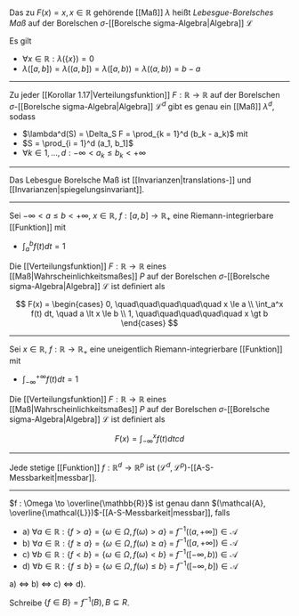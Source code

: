 Das zu $F(x) = x, x \in \mathbb{R}$ gehörende [[Maß]] $\lambda$ heißt *Lebesgue-Borelsches Maß* auf der Borelschen $\sigma$-[[Borelsche sigma-Algebra|Algebra]] $\mathcal{L}$

Es gilt
- $\forall x \in \mathbb{R} : \lambda(\{ x \}) = 0$
- $\lambda([a, b]) = \lambda((a, b]) = \lambda([a, b)) = \lambda((a, b)) = b - a$

---

Zu jeder [[Korollar 1.17|Verteilungsfunktion]] $F : \mathbb{R} \to \mathbb{R}$ auf der Borelschen $\sigma$-[[Borelsche sigma-Algebra|Algebra]] $\mathcal{L}^d$ gibt es genau ein [[Maß]] $\lambda^d$, sodass
- $\lambda^d(S) = \Delta_S F = \prod_{k = 1}^d (b_k - a_k)$ mit
- $S = \prod_{i = 1}^d (a_1, b_1]$
- $\forall k \in {1, \dots, d} : -\infty \lt a_k \le b_k \lt +\infty$

---

Das Lebesgue Borelsche Maß ist [[Invarianzen|translations-]] und [[Invarianzen|spiegelungsinvariant]].

---

Sei $-\infty \lt a \le b \lt +\infty$, $x \in \mathbb{R}$, $f : [a, b] \to \mathbb{R}_+$ eine Riemann-integrierbare [[Funktion]] mit
- $\int_a^b f(t) dt = 1$

Die [[Verteilungsfunktion]] $F : \mathbb{R} \to \mathbb{R}$ eines [[Maß|Wahrscheinlichkeitsmaßes]] $P$ auf der Borelschen $\sigma$-[[Borelsche sigma-Algebra|Algebra]] $\mathcal{L}$ ist definiert als

$$
	F(x) = \begin{cases}
		0, \quad\quad\quad\quad\quad x \le a \\
		\int_a^x f(t) dt, \quad a \lt x \le b \\
		1, \quad\quad\quad\quad\quad x \gt b
	\end{cases}
$$

---

Sei $x \in \mathbb{R}$, $f : \mathbb{R} \to \mathbb{R}_+$ eine uneigentlich Riemann-integrierbare [[Funktion]] mit
- $\int_{-\infty}^{+\infty} f(t) dt = 1$

Die [[Verteilungsfunktion]] $F : \mathbb{R} \to \mathbb{R}$ eines [[Maß|Wahrscheinlichkeitsmaßes]] $P$ auf der Borelschen $\sigma$-[[Borelsche sigma-Algebra|Algebra]] $\mathcal{L}$ ist definiert als

$$
	F(x) = \int_{-\infty}^x f(t) dtcd
$$

---

Jede stetige [[Funktion]] $f : \mathbb{R}^d \to \mathbb{R}^p$ ist $(\mathcal{L}^d, \mathcal{L}^p)$-[[A-S-Messbarkeit|messbar]].

---

$f : \Omega \to \overline{\mathbb{R}}$ ist genau dann $(\mathcal{A}, \overline{\mathcal{L}})$-[[A-S-Messbarkeit|messbar]], falls
- a) $\forall a \in \mathbb{R} : \{ f \gt a \} = \{ \omega \in \Omega, f(\omega) \gt a \}$ = $f^{-1}((a, +\infty]) \in \mathcal{A}$
- b) $\forall a \in \mathbb{R} : \{ f \ge a \} = \{ \omega \in \Omega, f(\omega) \ge a \}$ = $f^{-1}([a, +\infty]) \in \mathcal{A}$
- c) $\forall b \in \mathbb{R} : \{ f \lt b \} = \{ \omega \in \Omega, f(\omega) \lt b \}$ = $f^{-1}([-\infty, b)) \in \mathcal{A}$
- d) $\forall b \in \mathbb{R} : \{ f \le b \} = \{ \omega \in \Omega, f(\omega) \le b \}$ = $f^{-1}([-\infty, b]) \in \mathcal{A}$

a) $\iff$ b) $\iff$ c) $\iff$ d).

Schreibe $\{ f \in B \} = f^{-1}(B), B \subseteq R$.